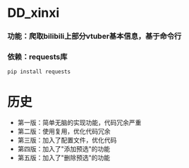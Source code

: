 # DD_xinxi
### 功能：爬取bilibili上部分vtuber基本信息，基于命令行
### 依赖：requests库
```
pip install requests
```
# 历史
- 第一版：简单无脑的实现功能，代码冗余严重
- 第二版：使用复用，优化代码冗余
- 第三版：加入了配置文件，优化代码
- 第四版：加入了"添加预选"的功能
- 第五版：加入了"删除预选"的功能
